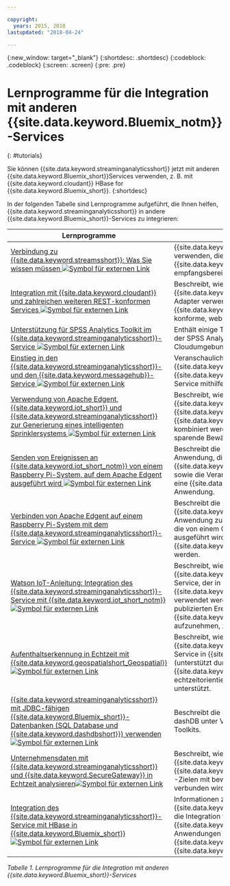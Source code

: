 ```yaml
---

copyright:
  years: 2015, 2018
lastupdated: "2018-04-24"

---
```


<!-- Attribute definitions -->
{:new_window: target="_blank"}
{:shortdesc: .shortdesc}
{:codeblock: .codeblock}
{:screen: .screen}
{:pre: .pre}

# Lernprogramme für die Integration mit anderen {{site.data.keyword.Bluemix_notm}}-Services
{: #tutorials}


Sie können {{site.data.keyword.streaminganalyticsshort}} jetzt mit anderen {{site.data.keyword.Bluemix_short}}Services verwenden, z. B. mit {{site.data.keyword.cloudant}} HBase for {{site.data.keyword.Bluemix_short}}.
{:shortdesc}

In der folgenden Tabelle sind Lernprogramme aufgeführt, die Ihnen helfen, {{site.data.keyword.streaminganalyticsshort}} in andere {{site.data.keyword.Bluemix_short}}-Services zu integrieren:


| Lernprogramme | Beschreibung   |
|----------|--------|
| [Verbindung zu {{site.data.keyword.streamsshort}}: Was Sie wissen müssen ![Symbol für externen Link](../../icons/launch-glyph.svg "Symbol für externen Link")](https://ibm.co/2iDHfFt) | {{site.data.keyword.streamsshort}}-Operatoren verwenden, die für eine Verbindung in {{site.data.keyword.streaminganalyticsshort}} empfangsbereit sind.  |
| [Integration mit {{site.data.keyword.cloudant}} und zahlreichen weiteren REST-konformen Services ![Symbol für externen Link](../../icons/launch-glyph.svg "Symbol für externen Link")](https://developer.ibm.com/streamsdev/docs/integrating-with-cloudant-and-many-other-restful-services/) | Beschreibt, wie man {{site.data.keyword.streamsshort}}-HTTP-Adapter verwendet, um SPL-Anwendungen in {{site.data.keyword.cloudant}} und andere REST-konforme, webbasierte Services zu integrieren. |
| [Unterstützung für SPSS Analytics Toolkit im {{site.data.keyword.streaminganalyticsshort}}-Service ![Symbol für externen Link](../../icons/launch-glyph.svg "Symbol für externen Link")](https://developer.ibm.com/streamsdev/docs/spss-in-bluemix-streaming-analytics-service/) | Enthält einige Tipps zur effizienten Verwendung der SPSS Analytics Toolkit-Operatoren in der Cloudumgebung. |
| [Einstieg in den {{site.data.keyword.streaminganalyticsshort}}- und den {{site.data.keyword.messagehub}}-Service ![Symbol für externen Link](../../icons/launch-glyph.svg "Symbol für externen Link")](https://www.ibm.com/blogs/bluemix/2018/04/get-started-streaming-analytics-message-hub/) |  Veranschaulicht die Kommunikation mit {{site.data.keyword.messagehub}} über den {{site.data.keyword.streaminganalyticsshort}}-Service mithilfe des Messaging-Toolkits. |
| [Verwendung von Apache Edgent, {{site.data.keyword.iot_short}} und {{site.data.keyword.streaminganalyticsshort}} zur Generierung eines intelligenten Sprinklersystems ![Symbol für externen Link](../../icons/launch-glyph.svg "Symbol für externen Link")](https://developer.ibm.com/bluemix/2016/06/01/better-analytics-with-apache-quarks/)| Beschreibt, wie Apache Edgent, {{site.data.keyword.streaminganalyticsshort}}, {{site.data.keyword.iot_short}} und andere {{site.data.keyword.Bluemix_short}}-Services kombiniert werden können, um eine Wasser sparende Bewässerungslösung zu entwickeln. |
| [Senden von Ereignissen an {{site.data.keyword.iot_short_notm}} von einem Raspberry Pi-System, auf dem Apache Edgent ausgeführt wird ![Symbol für externen Link](../../icons/launch-glyph.svg "Symbol für externen Link")](https://ibm.co/2BWqMou)| Beschreibt die Erstellung einer Edgent-Anwendung, die Messwerte eines Sensors an {{site.data.keyword.iot_short_notm}} sendet, sowie die Verarbeitung dieser Ereignisse über eine {{site.data.keyword.streamsshort}}-Anwendung.|
| [Verbinden von Apache Edgent auf einem Raspberry Pi-System mit dem {{site.data.keyword.streaminganalyticsshort}}-Service ![Symbol für externen Link](../../icons/launch-glyph.svg "Symbol für externen Link")](https://ibm.co/2BWXjec)| Beschreibt die Erstellung einer {{site.data.keyword.streaminganalyticsshort}}-Anwendung zur Verarbeitung von Ereignissen, die von einem Gerät, auf dem Apache Edgent ausgeführt wird, an {{site.data.keyword.iot_short_notm}} gesendet werden. |
| [Watson IoT-Anleitung: Integration des {{site.data.keyword.streaminganalyticsshort}}-Service mit {{site.data.keyword.iot_short_notm}} ![Symbol für externen Link](../../icons/launch-glyph.svg "Symbol für externen Link")](https://developer.ibm.com/recipes/tutorials/integrate-ibm-streaming-analytics-service-with-watson-iot-platform/)| Beschreibt, wie der {{site.data.keyword.streaminganalyticsshort}}-Service, der in {{site.data.keyword.Bluemix_short}} verfügbar ist, verwendet werden kann, um die von IoT-Geräten publizierten Ereignisse ohne Zeitverzögerung in {{site.data.keyword.iot_short_notm}} aufzunehmen, zu analysieren und zu korrelieren.|
| [Aufenthaltserkennung in Echtzeit mit {{site.data.keyword.geospatialshort_Geospatial}} ![Symbol für externen Link](../../icons/launch-glyph.svg "Symbol für externen Link")](https://developer.ibm.com/bluemix/2016/05/27/real-time-hangout-detection/)	| Beschreibt, wie der {{site.data.keyword.geospatialshort_Geospatial}}-Service in {{site.data.keyword.Bluemix_short}} (unterstützt durch {{site.data.keyword.streaminganalyticsshort}}) echtzeitorientierte Aufenthaltserkennung unterstützt.|
| [{{site.data.keyword.streaminganalyticsshort}} mit JDBC-fähigen {{site.data.keyword.Bluemix_short}}-Datenbanken (SQL Database und {{site.data.keyword.dashdbshort}}) verwenden ![Symbol für externen Link](../../icons/launch-glyph.svg "Symbol für externen Link")](https://developer.ibm.com/bluemix/2016/01/26/streaming-analytics-with-jdbc-enabled-databases/)	| Beschreibt die Integration mit SQL Database und dashDB unter Verwendung des streamsx.jdbc-Toolkits.	|
| [Unternehmensdaten mit {{site.data.keyword.streaminganalyticsshort}} und {{site.data.keyword.SecureGateway}} in Echtzeit analysieren![Symbol für externen Link](../../icons/launch-glyph.svg "Symbol für externen Link")](https://developer.ibm.com/bluemix/2016/02/17/analyze-enterprise-data-with-streaming-analytics-secure-gateway/) | Beschreibt, wie ein {{site.data.keyword.SecureGateway}}-Tunnel zu {{site.data.keyword.streamsshort}}-Quellen und -Zielen mit bewegten Unternehmensdaten verbunden wird.	|
| [Integration des {{site.data.keyword.streaminganalyticsshort}}-Service mit HBase in {{site.data.keyword.Bluemix_short}} ![Symbol für externen Link](../../icons/launch-glyph.svg "Symbol für externen Link")](https://developer.ibm.com/streamsdev/docs/integrating-streams-biginsights-hbase-service-bluemix/)| Informationen zur Verwendung des {{site.data.keyword.Bluemix_short}}-Toolkits für die Integration von {{site.data.keyword.streaminganalyticsshort}}-Anwendungen mit HBase-Servern in {{site.data.keyword.bigicloudst}} in {{site.data.keyword.Bluemix_short}}.	|

*Tabelle 1. Lernprogramme für die Integration mit anderen {{site.data.keyword.Bluemix_short}}-Services*

